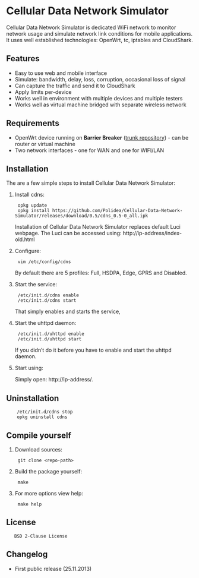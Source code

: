# Cellular Data Network Simulator

Cellular Data Network Simulator is dedicated WiFi network to monitor network usage and simulate network link conditions for mobile applications. It uses well established technologies: OpenWrt, tc, iptables and CloudShark.

## Features

* Easy to use web and mobile interface
* Simulate: bandwidth, delay, loss, corruption, occasional loss of signal
* Can capture the traffic and send it to CloudShark
* Apply limits per-device
* Works well in environment with multiple devices and multiple testers
* Works well as virtual machine bridged with separate wireless network

## Requirements

* OpenWrt device running on **Barrier Breaker** ([trunk repository](http://downloads.openwrt.org/snapshots/trunk/)) - can be router or virtual machine
* Two network interfaces - one for WAN and one for WIFI/LAN

## Installation

The are a few simple steps to install Cellular Data Network Simulator:

1. Install cdns:

        opkg update
        opkg install https://github.com/Polidea/Cellular-Data-Network-Simulator/releases/download/0.5/cdns_0.5-0_all.ipk
        
    Installation of Cellular Data Network Simulator replaces default Luci webpage. The Luci can be accessed using: http://ip-address/index-old.html

2. Configure:

        vim /etc/config/cdns

    By default there are 5 profiles: Full, HSDPA, Edge, GPRS and Disabled.

3. Start the service:

        /etc/init.d/cdns enable
        /etc/init.d/cdns start
        
    That simply enables and starts the service,
        
4. Start the uhttpd daemon:

        /etc/init.d/uhttpd enable
        /etc/init.d/uhttpd start

    If you didn’t do it before you have to enable and start the uhttpd daemon.
    
5. Start using:

    Simply open: http://ip-address/.

## Uninstallation

        /etc/init.d/cdns stop
        opkg uninstall cdns

## Compile yourself

1. Download sources:

        git clone <repo-path>
        
2. Build the package yourself:

        make
        
3. For more options view help:

        make help


## License

       BSD 2-Clause License    

## Changelog

* First public release (25.11.2013)
